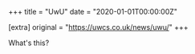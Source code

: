 +++
title = "UwU"
date = "2020-01-01T00:00:00Z"

[extra]
original = "https://uwcs.co.uk/news/uwu/"
+++

What's this?

